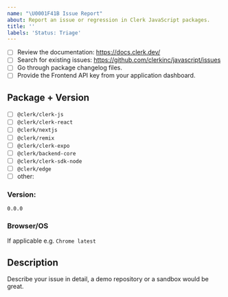 ```yaml
---
name: "\U0001F41B Issue Report"
about: Report an issue or regression in Clerk JavaScript packages.
title: ''
labels: 'Status: Triage'
---
```


<!-- Requirements: please go through this checklist before opening a new issue -->

- [ ] Review the documentation: https://docs.clerk.dev/
- [ ] Search for existing issues: https://github.com/clerkinc/javascript/issues
- [ ] Go through package changelog files.
- [ ] Provide the Frontend API key from your application dashboard.

<!-- You can also find us on Discord https://discord.com/invite/b5rXHjAg7A -->

## Package + Version

- [ ] `@clerk/clerk-js`
- [ ] `@clerk/clerk-react`
- [ ] `@clerk/nextjs`
- [ ] `@clerk/remix`
- [ ] `@clerk/clerk-expo`
- [ ] `@clerk/backend-core`
- [ ] `@clerk/clerk-sdk-node`
- [ ] `@clerk/edge`
- [ ] other:

### Version:

```
0.0.0
```

### Browser/OS

If applicable e.g. `Chrome latest`

## Description

Describe your issue in detail, a demo repository or a sandbox would be great.
